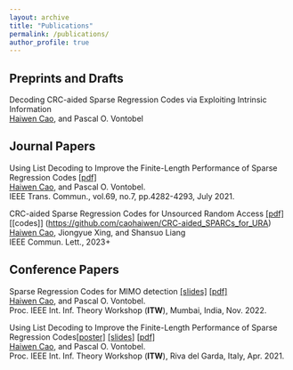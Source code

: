 ```yaml
---
layout: archive
title: "Publications"
permalink: /publications/
author_profile: true
---
```


## Preprints and Drafts
Decoding CRC-aided Sparse Regression Codes via Exploiting Intrinsic Information
<br><u>Haiwen Cao</u>, and Pascal O. Vontobel<br>


## Journal Papers
Using List Decoding to Improve the Finite-Length Performance of Sparse Regression Codes [[pdf]](https://ieeexplore.ieee.org/document/9398698)
<br> <u>Haiwen Cao</u>, and Pascal O. Vontobel. <br>
IEEE Trans. Commun., vol.69, no.7, pp.4282-4293, July 2021. 

CRC-aided Sparse Regression Codes for Unsourced Random Access [[pdf]](https://doi.org/10.1109/LCOMM.2023.3281495) [[codes]] (https://github.com/caohaiwen/CRC-aided_SPARCs_for_URA)
<br><u>Haiwen Cao</u>, Jiongyue Xing, and Shansuo Liang<br>
IEEE Commun. Lett., 2023+


## Conference Papers
Sparse Regression Codes for MIMO detection [[slides]](https://caohaiwen.github.io/files/ITW2022__Presentation.pdf) [[pdf]](https://ieeexplore.ieee.org/document/9965834)
<br> <u>Haiwen Cao</u>, and Pascal O. Vontobel. <br>
Proc. IEEE Int. Inf. Theory Workshop (**ITW**), Mumbai, India, Nov. 2022.

Using List Decoding to Improve the Finite-Length Performance of Sparse Regression Codes[[poster]](https://caohaiwen.github.io/files/Poster_CSCIT2021.pdf) [[slides]](https://caohaiwen.github.io/files/ITW2020__Presentation.pdf) [[pdf]](https://ieeexplore.ieee.org/document/9457621)
<br> <u>Haiwen Cao</u>, and Pascal O. Vontobel.  <br>
Proc. IEEE Int. Inf. Theory Workshop (**ITW**), Riva del Garda, Italy, Apr. 2021.

